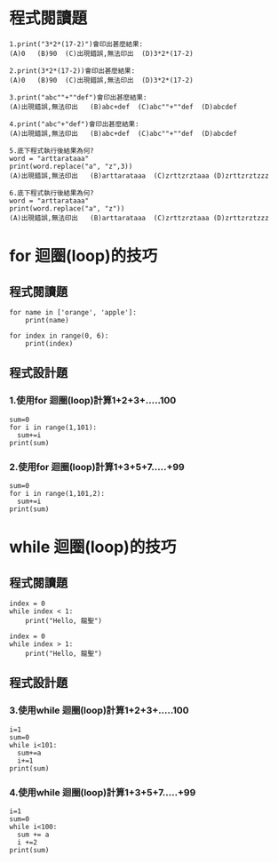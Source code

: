 # 程式閱讀題
```
1.print("3*2*(17-2)")會印出甚麼結果:
(A)0   (B)90  (C)出現錯誤,無法印出  (D)3*2*(17-2)

2.print(3*2*(17-2))會印出甚麼結果:
(A)0   (B)90  (C)出現錯誤,無法印出  (D)3*2*(17-2)

3.print("abc""+""def")會印出甚麼結果:
(A)出現錯誤,無法印出   (B)abc+def  (C)abc""+""def  (D)abcdef

4.print("abc"+"def")會印出甚麼結果:
(A)出現錯誤,無法印出   (B)abc+def  (C)abc""+""def  (D)abcdef

5.底下程式執行後結果為何?
word = "arttarataaa"
print(word.replace("a", "z",3))
(A)出現錯誤,無法印出   (B)arttarataaa  (C)zrttzrztaaa (D)zrttzrztzzz

6.底下程式執行後結果為何?
word = "arttarataaa"
print(word.replace("a", "z"))
(A)出現錯誤,無法印出   (B)arttarataaa  (C)zrttzrztaaa (D)zrttzrztzzz

```
# for 迴圈(loop)的技巧
## 程式閱讀題
```
for name in ['orange', 'apple']:
	print(name)

```

```
for index in range(0, 6):
	print(index)

```
## 程式設計題

### 1.使用for 迴圈(loop)計算1+2+3+.....100
```
sum=0
for i in range(1,101):
  sum+=i
print(sum)
```
### 2.使用for 迴圈(loop)計算1+3+5+7.....+99
```
sum=0
for i in range(1,101,2):
  sum+=i
print(sum)
```
# while 迴圈(loop)的技巧
## 程式閱讀題
```
index = 0
while index < 1:
	print("Hello, 龍聖")
```
```
index = 0
while index > 1:
	print("Hello, 龍聖")
```
## 程式設計題

### 3.使用while 迴圈(loop)計算1+2+3+.....100
```
i=1
sum=0
while i<101:
  sum+=a
  i+=1
print(sum)
```
### 4.使用while 迴圈(loop)計算1+3+5+7.....+99
```
i=1
sum=0
while i<100:
  sum += a
  i +=2
print(sum)
```
